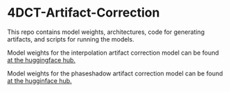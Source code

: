 # 4DCT-Artifact-Correction
This repo contains model weights, architectures, code for generating artifacts, and scripts for running the models.

Model weights for the interpolation artifact correction model can be found [at the huggingface hub.](https://huggingface.co/joshua-carrizales/4DCT-Interpolation-Artifact-Correction-Model/tree/main)

Model weights for the phaseshadow artifact correction model can be found [at the hugginface hub.](https://huggingface.co/joshua-carrizales/4DCT-Phaseshadow-Artifact-Correction-Model/tree/main)
